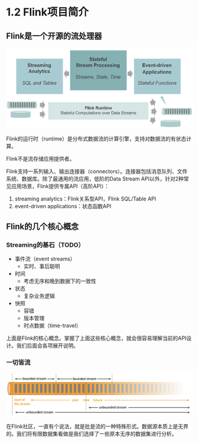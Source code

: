 # 1.2 Flink项目简介

## Flink是一个开源的流处理器 <a href="#lsoeb" id="lsoeb"></a>

![](<../../.gitbook/assets/image (6) (1) (2).png>)

Flink的运行时（runtime）是分布式数据流的计算引擎，支持对数据流的有状态计算。

Flink不是流存储应用提供者。

Flink支持一系列输入、输出连接器（connectors）。连接器包括消息队列、文件系统、数据库。除了最通用的流应用，低阶的Data Stream API以外，针对2种常见应用场景，Flink提供专属API（高阶API）：

1. streaming analytics：Flink关系型API，Flink SQL/Table API
2. event-driven applications：状态函数API

## Flink的几个核心概念 <a href="#kpeun" id="kpeun"></a>

### Streaming的基石（TODO） <a href="#qjyay" id="qjyay"></a>

* 事件流（event streams）
  * 实时、事后聪明
* 时间
  * 考虑无序和晚到数据下的一致性
* 状态
  * 复杂业务逻辑
* 快照
  * 容错
  * 版本管理
  * 时点数据（time-travel）

上面是Flink的核心概念。掌握了上面这些核心概念，就会很容易理解当前的API设计。我们后面会各项展开说明。

### 一切皆流 <a href="#phn1x" id="phn1x"></a>

![](<../../.gitbook/assets/image (9) (1) (1).png>)

在Flink社区，一直有个说法，就是批是流的一种特殊形式。数据源本质上是无界的。我们将有限数据集看做是我们选择了一些原本无序的数据集进行分析。
